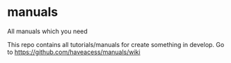 # manuals
All manuals which you need

This repo contains all tutorials/manuals for create something in develop.
Go to https://github.com/haveacess/manuals/wiki
